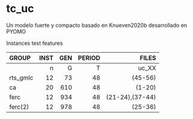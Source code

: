 # tc_uc
Un modelo fuerte y compacto basado en Knueven2020b
desarrollado en PYOMO

Instances test features 

|GROUP           |INST            |GEN             |PERIOD         |FILES   |
| :------------- | -------------: | -------------: |-------------: |-------------:|
|                | n              |  G             |  T            | uc_XX  |
|rts_gmlc        | 12             |  73            | 48            | (45-56)|
| ca             |  20            |  610           |  48           | (1-20) |
|ferc            | 12             |  934           |  48           | (21-24),(37-44)|
|ferc(2)         |  12            |  978           |  48           | (25-36)|
